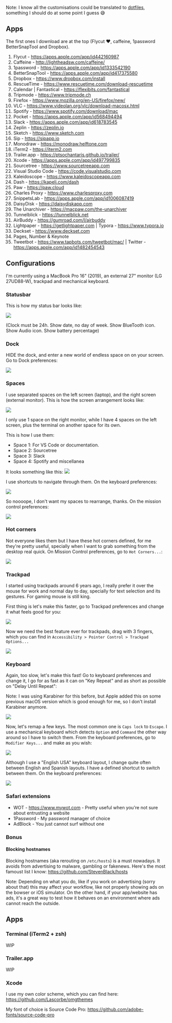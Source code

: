 Note: I know all the customisations could be translated to [dotfiles](https://www.quora.com/What-are-dotfiles), something I should do at some point I guess 😅

## Apps

The first ones I download are at the top (Flycut ❤️, caffeine, 1password BetterSnapTool and Dropbox).

1. Flycut - https://apps.apple.com/app/id442160987
2. Caffeine - http://lightheadsw.com/caffeine/
3. 1password - https://apps.apple.com/app/id1333542190
4. BetterSnapTool - https://apps.apple.com/app/id417375580
5. Dropbox - https://www.dropbox.com/install
6. RescueTime - https://www.rescuetime.com/download-rescuetime
7. Calendar | Fantastical - https://flexibits.com/fantastical
8. Tripmode - https://www.tripmode.ch
9. Firefox - https://www.mozilla.org/en-US/firefox/new/
10. VLC - https://www.videolan.org/vlc/download-macosx.html
11. Spotify - https://www.spotify.com/download/mac
12. Pocket - https://apps.apple.com/app/id568494494
13. Slack -  https://apps.apple.com/app/id618783545
14. Zeplin - https://zeplin.io
15. Sketch - https://www.sketch.com
16. Sip - https://sipapp.io
17. Monodraw - https://monodraw.helftone.com
18. iTerm2 - https://iterm2.com
19. Trailer.app - https://ptsochantaris.github.io/trailer/
20. Xcode - https://apps.apple.com/app/id497799835
21. Sourcetree - https://www.sourcetreeapp.com
22. Visual Studio Code - https://code.visualstudio.com
23. Kaleidoscope - https://www.kaleidoscopeapp.com
24. Dash - https://kapeli.com/dash
25. Paw - https://paw.cloud
26. Charles Proxy - https://www.charlesproxy.com
27. SnippetsLab - https://apps.apple.com/app/id1006087419
29. DaisyDisk - https://daisydiskapp.com
30. The Unarchiver - https://macpaw.com/the-unarchiver
31. Tunnelblick - https://tunnelblick.net
32. AirBuddy - https://gumroad.com/l/airbuddy
33. Lightpaper - https://getlightpaper.com | Typora - https://www.typora.io
34. Deckset - https://www.deckset.com
35. Pages, Number & Keynote
36. Tweetbot - https://www.tapbots.com/tweetbot/mac/ | Twitter - https://apps.apple.com/app/id1482454543

## Configurations

I'm currently using a MacBook Pro 16" (2019), an external 27" monitor (LG 27UD88-W), trackpad and mechanical keyboard.

### Statusbar

This is how my status bar looks like:

![](statusbar.png)

(Clock must be 24h. Show date, no day of week. Show BlueTooth icon. Show Audio icon. Show battery percentage)

### Dock

HIDE the dock, and enter a new world of endless space on on your screen. Go to Dock preferences:

![](dock.png)

### Spaces

I use separated spaces on the left screen (laptop), and the right screen (external monitor). This is how the screen arrangement looks like:

![](screens.png)

I only use 1 space on the right monitor, while I have 4 spaces on the left screen, plus the terminal on another space for its own.

This is how I use them:

- Space 1: For VS Code or documentation.
- Space 2: Sourcetree
- Space 3: Slack
- Space 4: Spotify and miscellanea 

It looks something like this: ![](spaces-left.png)

I use shortcuts to navigate through them. On the keyboard preferences:

![](shortcut-spaces.png)

So noooope, I don't want my spaces to rearrange, thanks. On the mission control preferences:

![](spaces.png)

### Hot corners

Not everyone likes them but I have these hot corners defined, for me they're pretty useful, specially when I want to grab something from the desktop real quick. On Mission Control preferences, go to `Hot Corners...`:

![](hotcorners.png)

### Trackpad

I started using trackpads around 6 years ago, I really prefer it over the mouse for work and normal day to day, specially for text selection and its gestures. For gaming mouse is still king.

First thing is let's make this faster, go to Trackpad preferences and change it what feels good for you:

![](trackpad-fast.png)

Now we need the best feature ever for trackpads, drag with 3 fingers, which you can find in `Accessibility > Pointer Control > Trackpad Options...`

![](trackpad-3finger.png)

### Keyboard

Again, too slow, let's make this fast! Go to keyboard preferences and change it, I go for as fast as it can on "Key Repeat" and as short as possible on "Delay Until Repeat":

Note: I was using Karabiner for this before, but Apple added this on some previous macOS version which is good enough for me, so I don't install Karabiner anymore.

![](keyboard.png)

Now, let's remap a few keys. The most common one is `Caps lock`  to `Escape`. I use a mechanical keyboard which detects `Option` and `Command` the other way around so I have to switch them. From the keyboard preferences, go to `Modifier Keys...` and make as you wish:

![](keyremap.png)

Although I use a "English USA" keyboard layout, I change quite often between English and Spanish layouts. I have a defined shortcut to switch between them. On the keyboard preferences:

![](shortcut-lang.png)

### Safari extensions

- WOT - https://www.mywot.com - Pretty useful when you're not sure about entrusting a website
- 1Password - My password manager of choice
- AdBlock - You just cannot surf without one

### Bonus

#### Blocking hostnames

Blocking hostnames (aka rerouting on `/etc/hosts`) is a must nowadays. It avoids from advertising to malware, gambling or fakenews. Here's the most famoust list I know: https://github.com/StevenBlack/hosts

Note: Depending on what you do, like if you work on advertising (sorry about that) this may affect your workflow, like not properly showing ads on the bowser or iOS simulator. On the other hand, if your app/website has ads, it's a great way to test how it behaves on an environment where ads cannot reach the outside.

## Apps

### Terminal (iTerm2 + zsh)

WIP

### Trailer.app

WIP

### Xcode

I use my own color scheme, which you can find here: https://github.com/Lascorbe/omgthemes

My font of choice is Source Code Pro: https://github.com/adobe-fonts/source-code-pro